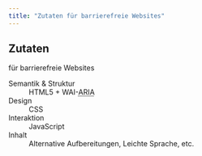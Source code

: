 ```yaml
---
title: "Zutaten für barrierefreie Websites"
---
```

## Zutaten
<p class="tagline">für barrierefreie Websites</p>

<dl>
    <dt>Semantik &amp; Struktur</dt>
    <dd>HTML5 + WAI-<abbr title="Accessible Rich Internet Applications">ARIA</abbr></dd>
    <dt>Design</dt>
    <dd>CSS</dd>
    <dt>Interaktion</dt>
    <dd>JavaScript</dd>
    <dt>Inhalt</dt>
    <dd>Alternative Aufbereitungen, Leichte Sprache, etc.</dd>
</dl>